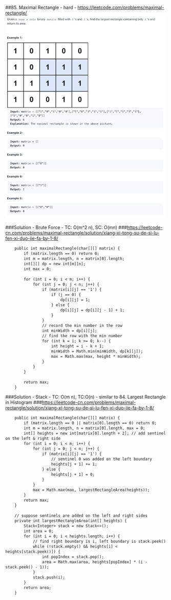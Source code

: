 ##85. Maximal Rectangle - hard - https://leetcode.com/problems/maximal-rectangle/
![Image of /85_Maximal_Rectangle](imgs//85_Maximal_Rectangle.png)

###Solution - Brute Force -  TC: O(m^2 n), SC: O(mn)
###https://leetcode-cn.com/problems/maximal-rectangle/solution/xiang-xi-tong-su-de-si-lu-fen-xi-duo-jie-fa-by-1-8/
```
    public int maximalRectangle(char[][] matrix) {
        if (matrix.length == 0) return 0;
        int m = matrix.length, n = matrix[0].length;
        int[][] dp = new int[m][n];
        int max = 0;

        for (int i = 0; i < m; i++) {
            for (int j = 0; j < n; j++) {
                if (matrix[i][j] == '1') {
                    if (j == 0) {
                        dp[i][j] = 1;
                    } else {
                        dp[i][j] = dp[i][j - 1] + 1;
                    }
                }
                // record the min number in the row
                int minWidth = dp[i][j];
                // find the row with the min number
                for (int k = i; k >= 0; k--) {
                    int height = i - k + 1;
                    minWidth = Math.min(minWidth, dp[k][j]);
                    max = Math.max(max, height * minWidth);
                }
            }
        }

        return max;
    }
```

###Solution - Stack - TC: O(m n), TC:O(n) - similar to 84. Largest Rectangle in Histogram
###https://leetcode-cn.com/problems/maximal-rectangle/solution/xiang-xi-tong-su-de-si-lu-fen-xi-duo-jie-fa-by-1-8/
```
    public int maximalRectangle(char[][] matrix) {
        if (matrix.length == 0 || matrix[0].length == 0) return 0;
        int m = matrix.length, n = matrix[0].length, max = 0;
        int[] heights = new int[matrix[0].length + 2]; // add sentinel on the left & right side
        for (int i = 0; i < m; i++) {
            for (int j = 0; j < n; j++) {
                if (matrix[i][j] == '1') {
                    // sentinel 0 was added on the left boundary
                    heights[j + 1] += 1;
                } else {
                    heights[j + 1] = 0;
                }
            }
            max = Math.max(max, largestRectangleArea(heights));
        }
        return max;
    }

    // suppose sentinels are added on the left and right sides
    private int largestRectangleArea(int[] heights) {
        Stack<Integer> stack = new Stack<>();
        int area = 0;
        for (int i = 0; i < heights.length; i++) {
            // find right boundary is i, left boundary is stack.peek()
            while (!stack.empty() && heights[i] < heights[stack.peek()]) {
                int popIndex = stack.pop();
                area = Math.max(area, heights[popIndex] * (i - stack.peek() - 1));
            }
            stack.push(i);
        }
        return area;
    }
```
